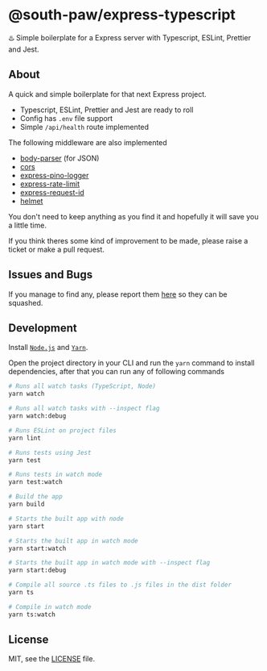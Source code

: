 # @south-paw/express-typescript

♨️ Simple boilerplate for a Express server with Typescript, ESLint, Prettier and Jest.

## About

A quick and simple boilerplate for that next Express project.

- Typescript, ESLint, Prettier and Jest are ready to roll
- Config has `.env` file support
- Simple `/api/health` route implemented

The following middleware are also implemented

- [body-parser](https://github.com/expressjs/body-parser) (for JSON)
- [cors](https://github.com/expressjs/cors)
- [express-pino-logger](https://github.com/pinojs/express-pino-logger)
- [express-rate-limit](https://github.com/nfriedly/express-rate-limit)
- [express-request-id](https://github.com/floatdrop/express-request-id)
- [helmet](https://github.com/helmetjs/helmet)

You don't need to keep anything as you find it and hopefully it will save you a little time.

If you think theres some kind of improvement to be made, please raise a ticket or make a pull request.

## Issues and Bugs

If you manage to find any, please report them [here](https://github.com/South-Paw/react-vector-maps/issues) so they can be squashed.

## Development

Install [`Node.js`](https://nodejs.org/) and [`Yarn`](https://yarnpkg.com).

Open the project directory in your CLI and run the `yarn` command to install dependencies, after that you can run any of following commands

```bash
# Runs all watch tasks (TypeScript, Node)
yarn watch

# Runs all watch tasks with --inspect flag
yarn watch:debug

# Runs ESLint on project files
yarn lint

# Runs tests using Jest
yarn test

# Runs tests in watch mode
yarn test:watch

# Build the app
yarn build

# Starts the built app with node
yarn start

# Starts the built app in watch mode
yarn start:watch

# Starts the built app in watch mode with --inspect flag
yarn start:debug

# Compile all source .ts files to .js files in the dist folder
yarn ts

# Compile in watch mode
yarn ts:watch
```

## License

MIT, see the [LICENSE](./LICENSE) file.
